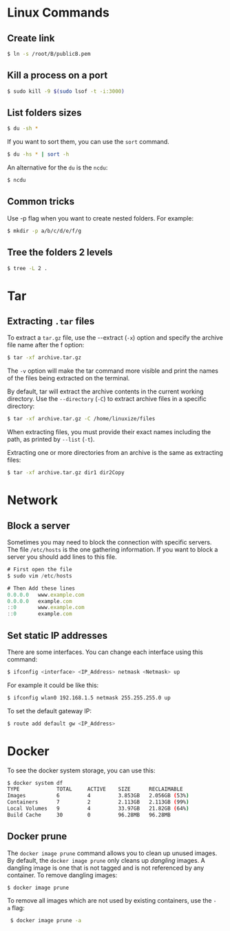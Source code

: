 # Linux Commands

## Create link

```bash
$ ln -s /root/B/publicB.pem
```

## Kill a process on a port

```bash
$ sudo kill -9 $(sudo lsof -t -i:3000)
```

## List folders sizes

```bash
$ du -sh *
```

If you want to sort them, you can use the `sort` command.

```bash
$ du -hs * | sort -h
```

An alternative for the `du` is the `ncdu`:

```bash
$ ncdu
```

## Common tricks

Use -p flag when you want to create nested folders. For example:

```bash
$ mkdir -p a/b/c/d/e/f/g
```

## Tree the folders 2 levels

```bash
$ tree -L 2 .
```

# Tar

## Extracting `.tar` files

To extract a `tar.gz` file, use the --extract (`-x`) option and specify the archive file name after the f option:

```bash
$ tar -xf archive.tar.gz
```

The `-v` option will make the tar command more visible and print the names of the files being extracted on the terminal.

By default, tar will extract the archive contents in the current working directory. Use the `--directory` (`-C`) to extract archive files in a specific directory:

```bash
$ tar -xf archive.tar.gz -C /home/linuxize/files
```

When extracting files, you must provide their exact names including the path, as printed by `--list` (`-t`).

Extracting one or more directories from an archive is the same as extracting files:

```bash
$ tar -xf archive.tar.gz dir1 dir2Copy
```

# Network

## Block a server

Sometimes you may need to block the connection with specific servers. The file `/etc/hosts` is the one gathering information. If you want to block a server you should add lines to this file.

```jsx
# First open the file
$ sudo vim /etc/hosts

# Then Add these lines
0.0.0.0   www.example.com
0.0.0.0   example.com
::0       www.example.com
::0       example.com
```

## Set static IP addresses

There are some interfaces. You can change each interface using this command:

```bash
$ ifconfig <interface> <IP_Address> netmask <Netmask> up
```

For example it could be like this:

```bash
$ ifconfig wlan0 192.168.1.5 netmask 255.255.255.0 up
```

To set the default gateway IP:

```bash
$ route add default gw <IP_Address>
```

# Docker

To see the docker system storage, you can use this:

```bash
$ docker system df
TYPE            TOTAL     ACTIVE    SIZE      RECLAIMABLE
Images          6         4         3.853GB   2.056GB (53%)
Containers      7         2         2.113GB   2.113GB (99%)
Local Volumes   9         4         33.97GB   21.82GB (64%)
Build Cache     30        0         96.28MB   96.28MB
```

## Docker prune

The `docker image prune` command allows you to clean up unused images. By default, the `docker image prune` only cleans up *dangling* images. A dangling image is one that is not tagged and is not referenced by any container. To remove dangling images:

```bash
$ docker image prune
```

To remove all images which are not used by existing containers, use the `-a` flag:

```bash
 $ docker image prune -a
```